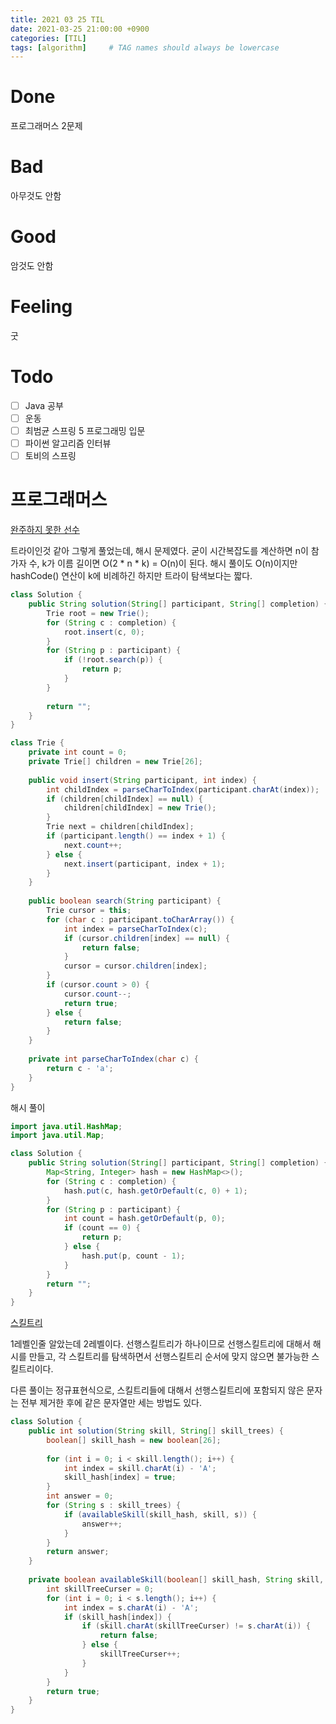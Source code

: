 ```yaml
---
title: 2021 03 25 TIL
date: 2021-03-25 21:00:00 +0900
categories: [TIL]
tags: [algorithm]     # TAG names should always be lowercase
---
```


# Done

프로그래머스 2문제

# Bad

아무것도 안함

# Good

암것도 안함

# Feeling

굿

# Todo

- [ ] Java 공부
- [ ] 운동
- [ ] 최범균 스프링 5 프로그래밍 입문
- [ ] 파이썬 알고리즘 인터뷰
- [ ] 토비의 스프링

# 프로그래머스

[완주하지 못한 선수](https://programmers.co.kr/learn/courses/30/lessons/42576)

트라이인것 같아 그렇게 풀었는데, 해시 문제였다. 굳이 시간복잡도를 계산하면 n이 참가자 수, k가 이름 길이면 O(2 * n * k) = O(n)이 된다. 해시 풀이도 O(n)이지만 hashCode() 연산이 k에 비례하긴 하지만 트라이 탐색보다는 짧다.

```java
class Solution {
    public String solution(String[] participant, String[] completion) {
        Trie root = new Trie();
        for (String c : completion) {
            root.insert(c, 0);
        }
        for (String p : participant) {
            if (!root.search(p)) {
                return p;
            }
        }
        
        return "";
    }
}

class Trie {
    private int count = 0;
    private Trie[] children = new Trie[26];
    
    public void insert(String participant, int index) {
        int childIndex = parseCharToIndex(participant.charAt(index));
        if (children[childIndex] == null) {
            children[childIndex] = new Trie();
        }
        Trie next = children[childIndex];
        if (participant.length() == index + 1) {
            next.count++;
        } else {
            next.insert(participant, index + 1);
        }
    }
    
    public boolean search(String participant) {
        Trie cursor = this;
        for (char c : participant.toCharArray()) {
            int index = parseCharToIndex(c);
            if (cursor.children[index] == null) {
                return false;
            }
            cursor = cursor.children[index];
        }
        if (cursor.count > 0) {
            cursor.count--;
            return true;
        } else {
            return false;
        }
    }
    
    private int parseCharToIndex(char c) {
        return c - 'a';
    }
}

```

해시 풀이

```java
import java.util.HashMap;
import java.util.Map;

class Solution {
    public String solution(String[] participant, String[] completion) {
        Map<String, Integer> hash = new HashMap<>();
        for (String c : completion) {
            hash.put(c, hash.getOrDefault(c, 0) + 1);
        }
        for (String p : participant) {
            int count = hash.getOrDefault(p, 0);
            if (count == 0) {
                return p;
            } else {
                hash.put(p, count - 1);
            }
        }
        return "";
    }
}

```

[스킬트리](https://programmers.co.kr/learn/courses/30/lessons/49993)

1레벨인줄 알았는데 2레벨이다. 선행스킬트리가 하나이므로 선행스킬트리에 대해서 해시를 만들고, 각 스킬트리를 탐색하면서 선행스킬트리 순서에 맞지 않으면 불가능한 스킬트리이다.

다른 풀이는 정규표현식으로, 스킬트리들에 대해서 선행스킬트리에 포함되지 않은 문자는 전부 제거한 후에 같은 문자열만 세는 방법도 있다.

```java
class Solution {
    public int solution(String skill, String[] skill_trees) {
        boolean[] skill_hash = new boolean[26];
        
        for (int i = 0; i < skill.length(); i++) {
            int index = skill.charAt(i) - 'A';
            skill_hash[index] = true;
        }
        int answer = 0;
        for (String s : skill_trees) {
            if (availableSkill(skill_hash, skill, s)) {
                answer++;
            }
        }
        return answer;
    }
    
    private boolean availableSkill(boolean[] skill_hash, String skill, String s) {
        int skillTreeCurser = 0;
        for (int i = 0; i < s.length(); i++) {
            int index = s.charAt(i) - 'A';
            if (skill_hash[index]) {
                if (skill.charAt(skillTreeCurser) != s.charAt(i)) {
                    return false;
                } else {
                    skillTreeCurser++;
                }
            }
        }
        return true;
    }
}

```